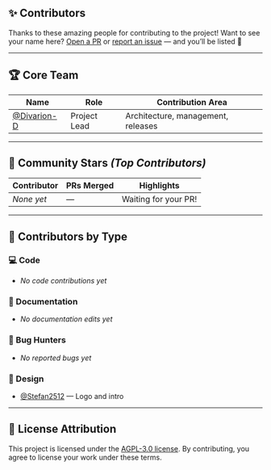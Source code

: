 ## ✨ Contributors

Thanks to these amazing people for contributing to the project!
Want to see your name here? [Open a PR](https://github.com/Vateron-Media/XC_VM/pulls) or [report an issue](https://github.com/Vateron-Media/XC_VM/issues) — and you’ll be listed 🎉

---

## 🏆 Core Team

| Name                                         | Role         | Contribution Area                  |
| -------------------------------------------- | ------------ | ---------------------------------- |
| [@Divarion-D](https://github.com/Divarion-D) | Project Lead | Architecture, management, releases |

---

## 🌟 Community Stars *(Top Contributors)*

| Contributor | PRs Merged | Highlights           |
| ----------- | ---------- | -------------------- |
| *None yet*  | —          | Waiting for your PR! |

---

## 👥 Contributors by Type

### 💻 Code

* *No code contributions yet*

### 📖 Documentation

* *No documentation edits yet*

### 🐛 Bug Hunters

* *No reported bugs yet*

### 🎨 Design

* [@Stefan2512](https://github.com/Stefan2512) — Logo and intro

---

## 📜 License Attribution

This project is licensed under the [AGPL-3.0 license](LICENSE).
By contributing, you agree to license your work under these terms.
